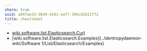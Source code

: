 ```yaml
---
share: true
uuid: a847ae33-d649-4201-aaf7-304cd3d11f72
title: cheatsheet
---
```

* [wiki.software.list.Elasticsearch.Curl](../dentropydaemon-wiki/Software/List/Elasticsearch)
* [wiki.software.list.Elasticsearch.Examples](../dentropydaemon-wiki/Software 1/List/Elasticsearch/Examples)